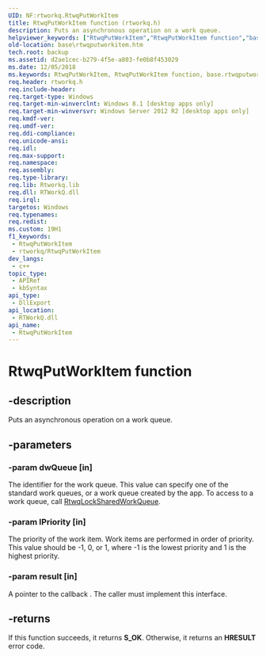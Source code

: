 ```yaml
---
UID: NF:rtworkq.RtwqPutWorkItem
title: RtwqPutWorkItem function (rtworkq.h)
description: Puts an asynchronous operation on a work queue.
helpviewer_keywords: ["RtwqPutWorkItem","RtwqPutWorkItem function","base.rtwqputworkitem","rtworkq/RtwqPutWorkItem"]
old-location: base\rtwqputworkitem.htm
tech.root: backup
ms.assetid: d2ae1cec-b279-4f5e-a803-fe0b8f453029
ms.date: 12/05/2018
ms.keywords: RtwqPutWorkItem, RtwqPutWorkItem function, base.rtwqputworkitem, rtworkq/RtwqPutWorkItem
req.header: rtworkq.h
req.include-header: 
req.target-type: Windows
req.target-min-winverclnt: Windows 8.1 [desktop apps only]
req.target-min-winversvr: Windows Server 2012 R2 [desktop apps only]
req.kmdf-ver: 
req.umdf-ver: 
req.ddi-compliance: 
req.unicode-ansi: 
req.idl: 
req.max-support: 
req.namespace: 
req.assembly: 
req.type-library: 
req.lib: Rtworkq.lib
req.dll: RTWorkQ.dll
req.irql: 
targetos: Windows
req.typenames: 
req.redist: 
ms.custom: 19H1
f1_keywords:
 - RtwqPutWorkItem
 - rtworkq/RtwqPutWorkItem
dev_langs:
 - c++
topic_type:
 - APIRef
 - kbSyntax
api_type:
 - DllExport
api_location:
 - RTWorkQ.dll
api_name:
 - RtwqPutWorkItem
---
```


# RtwqPutWorkItem function


## -description

Puts an asynchronous operation on a work queue.

## -parameters

### -param dwQueue [in]

The identifier for the work queue. This value can specify one of the standard work queues, or a work queue created by the app. To access to a work queue, call [RtwqLockSharedWorkQueue](./nf-rtworkq-rtwqlocksharedworkqueue.md).

### -param lPriority [in]

The priority of the work item. Work items are performed in order of priority. This value should be -1, 0, or 1, where -1 is the lowest priority and 1 is the highest priority.

### -param result [in]

A pointer to the callback .  The caller must implement this interface.

## -returns

If this function succeeds, it returns <b>S_OK</b>. Otherwise, it returns an <b>HRESULT</b> error code.